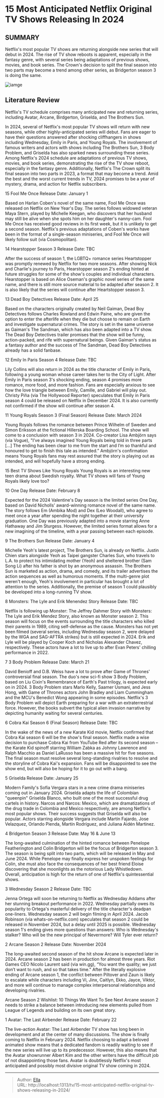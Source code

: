 # 15 Most Anticipated Netflix Original TV Shows Releasing In 2024


## SUMMARY 


 Netflix&#39;s most popular TV shows are returning alongside new series that will debut in 2024. 
 The rise of TV show reboots is apparent, especially in the fantasy genre, with several series being adaptations of previous shows, movies, and book series. 
The Crown&#39;s
 decision to split the final season into two parts may become a trend among other series, as
 Bridgerton 
season 3 is doing the same. 

![iamge](https://static1.srcdn.com/wordpress/wp-content/uploads/2024/01/most-anticipated-netflix-original-shows-2024-releases.jpg)

## Literature Review
Netflix&#39;s TV schedule comprises many anticipated new and returning series, including Avatar, Arcane, Birdgerton, Griselda, and The Brothers Sun.




In 2024, several of Netflix&#39;s most popular TV shows will return with new seasons, while other highly-anticipated series will debut. Fans are eager to have their questions answered after shocking cliffhangers in shows including Wednesday, Emily in Paris, and Young Royals. The involvement of famous writers and actors with shows including The Brothers Sun, 3 Body Problem, and Griselda has also sparked news surrounding these series.
Among Netflix&#39;s 2024 schedule are adaptations of previous TV shows, movies, and book series, demonstrating the rise of the TV show reboot, especially in the fantasy genre. Additionally, Netflix&#39;s The Crown split its final season into two parts in 2023, a format that may become a trend. Amid the best and the worst current trends in TV, 2024 promises to be a year of mystery, drama, and action for Netflix subscribers.









 








 15  Fool Me Once 
Release Date: January 1
        

Based on Harlan Coben&#39;s novel of the same name, Fool Me Once was released on Netflix on New Year&#39;s Day. The series follows widowed veteran Maya Stern, played by Michelle Keegan, who discovers that her husband may still be alive when she spots him on her daughter&#39;s nanny-cam. Fool Me Once has received good reviews in its first week, but it is unlikely to get a second season. Netflix&#39;s previous adaptations of Coben&#39;s works have been in the format of a single-season miniseries, and Fool Me Once will likely follow suit (via Cosmopolitan).







 14  Hearstopper Season 3 
Release Date: TBC
        

After the success of season 1, the LGBTQ&#43; romance series Heartstopper was promptly renewed by Netflix for two more seasons. After showing Nick and Charlie&#39;s journey to Paris, Hearstopper season 2&#39;s ending hinted at future struggles for some of the show&#39;s couples and individual characters. Hearstopper is based on Alice Oseman&#39;s graphic novel series of the same name, and there is still more source material to be adapted after season 2. It is also likely that the series will continue after Heartstopper season 3.





 13  Dead Boy Detectives 
Release Date: April 25
        

Based on the characters originally created by Neil Gaiman, Dead Boy Detectives follows Charles Rowland and Edwin Paine, who are given the option to enter the afterlife when they die but choose to remain on Earth and investigate supernatural crimes. The story is set in the same universe as Gaiman&#39;s The Sandman, which has also been adapted into a TV show. The Dead Boy Detectives trailer promises that the show will be funny, action-packed, and rife with supernatural beings. Given Gaiman&#39;s status as a fantasy author and the success of The Sandman, Dead Boy Detectives already has a solid fanbase.







 12  Emily In Paris Season 4 
Release Date: TBC
        

Lily Collins will also return in 2024 as the title character of Emily in Paris, following a young woman whose career takes her to the City of Light. After Emily in Paris season 3&#39;s shocking ending, season 4 promises more romance, more food, and more fashion. Fans are especially anxious to see how the love triangle between Emily, Camille, and Gabriel will play out. Christy Piña (via The Hollywood Reporter) speculates that Emily in Paris season 4 could be released on Netflix in December 2024. It is also currently not confirmed if the show will continue after season 4.





 11  Young Royals Season 3 (Final Season) 
Release Date: March 2024
        

Young Royals follows the romance between Prince Wilhelm of Sweden and Simon Eriksson at the fictional Hillerska Boarding School. The show will come to a conclusion with season 3 in 2024. Co-creator Lisa Ambjörn says (via Vogue), &#34;I’ve always imagined Young Royals being told in three parts [...] The ending has been clear to me from the start and I’m so thankful and honoured to get to finish this tale as intended.” Ambjörn&#39;s confirmation means Young Royals fans may rest assured that the story is playing out as intended, and will hopefully have a strong ending.
            
 
 15 Best TV Shows Like Young Royals 
Young Royals is an interesting new teen drama about Swedish royalty. What TV shows will fans of Young Royals likely love too?









 10  One Day 
Release Date: February 8
        

Expected for the 2024 Valentine&#39;s Day season is the limited series One Day, based on David Nicholls&#39; award-winning romance novel of the same name. The story follows Em (Ambika Mod) and Dex (Leo Woodall), who agree to meet once a year after spending the night together at their university graduation. One Day was previously adapted into a movie starring Anne Hathaway and Jim Sturgess. However, the limited series format allows for a new imagining of the timeline, with a year passing between each episode.





 9  The Brothers Sun 
Release Date: January 4


 







Michelle Yeoh&#39;s latest project, The Brothers Sun, is already on Netflix. Justin Chien stars alongside Yeoh as Taipei gangster Charles Sun, who travels to L.A. to protect his intimidating mother (Yeoh) and sheltered brother (Sam Song Li) after his father is shot by an anonymous assassin. The Brothers Sun is marketed as action, drama, and comedy, and its trailer advertises the action sequences as well as humorous moments. If the multi-genre plot weren&#39;t enough, Yeoh&#39;s involvement in particular has brought a lot of attention to the series. Additionally, the premise of season 1 could plausibly be developed into a long-running TV show.







 8  Monsters: The Lyle and Erik Menendez Story 
Release Date: TBC
        

Netflix is following up Monster: The Jeffrey Dahmer Story with Monsters: The Lyle and Erik Mendez Story, also known as Monster season 2. This season will focus on the events surrounding the title characters who killed their parents in 1989, citing self-defense as the cause. Monsters has not yet been filmed (several series, including Wednesday season 2, were delayed by the WGA and SAG-AFTRA strikes) but is still expected in 2024. Erik and Lyle will be played by Cooper Koch and Nicholas Alexander Chavez, respectively. These actors have a lot to live up to after Evan Peters&#39; chilling performance in 2022.





 7  3 Body Problem 
Release Date: March 21
        

David Benioff and D.B. Weiss have a lot to prove after Game of Thrones&#39; controversial final season. The duo&#39;s new sci-fi show 3 Body Problem, based on Liu Cixin&#39;s Remembrance of Earth&#39;s Past trilogy, is expected early on in 2024. 3 Body Problem stars Marlo Kelly, Saamer Usmani, and Jess Hong, with Game of Thrones actors John Bradley and Liam Cummingham and the MCU&#39;s Benedict Wong appearing in some episodes. Netflix&#39;s 3 Body Problem will depict Earth preparing for a war with an extraterrestrial force. However, the books subvert the typical alien invasion narrative by depicting humanity waiting for several centuries.







 6  Cobra Kai Season 6 (Final Season) 
Release Date: TBC
        

In the wake of the news of a new Karate Kid movie, Netflix confirmed that Cobra Kai season 6 will be the show&#39;s final season. Netflix made a wise decision to purchase Cobra Kai from YouTube Red after its second season – the Karate Kid spinoff starring William Zabka as Johnny Lawrence and Ralph Macchio as Daniel LaRusso has been a massive hit for five seasons. The final season must resolve several long-standing rivalries to resolve and the storyline of Cobra Kai&#39;s expansion. Fans will be disappointed to see the show end, but will also be hoping for it to go out with a bang.





 5  Griselda 
Release Date: January 25
        

Modern Family&#39;s Sofía Vergara stars in a new crime drama miniseries coming out in January 2024. Griselda adapts the life of Colombian &#34;queenpin&#34; Griselda Blanco, who built one of the most successful drug cartels in history. Narcos and Narcos: Mexico, which are dramatizations of the drug trade in Colombia and Mexico respectively, are among Netflix&#39;s most popular shows. Their success suggests that Griselda will also be popular. Actors starring alongside Vergara include Martín Fajardo, Jose Velazquez, Orlando Pienda, Martín Rodríguez, and Juliana Aidén Martinez.





 4  Bridgerton Season 3 
Release Date: May 16 &amp; June 13
        

The long-awaited culmination of the hinted romance between Penelope Featherington and Colin Bridgerton will be the focus of Bridgerton season 3. The season is being split into two parts, which will be released in May and June 2024. While Penelope may finally express her unspoken feelings for Colin, she must also face the consequences of her best friend Eloise discovering that she moonlights as the notorious Lady Whistledown. Overall, anticipation is high for the return of one of Netflix&#39;s quintessential shows.





 3  Wednesday Season 2 
Release Date: TBC
        

Jenna Ortega will soon be returning to Netflix as Wednesday Addams after her stunning breakout performance in 2022. Wednesday partially owes its popularity to Ortega&#39;s masterful delivery of the title character&#39;s deadpan one-liners. Wednesday season 2 will begin filming in April 2024. Jacob Robinson (via whats-on-netflix.com) speculates that season 2 could be released in November 2024, but a delay until 2025 is possible. Wednesday season 1&#39;s ending gives more questions than answers: Who is Wednesday&#39;s stalker? Who will be the new principal of Nevermore? Will Tyler ever return?





 2  Arcane Season 2 
Release Date: November 2024


 







The long-awaited second season of the hit show Arcane is expected later in 2024. Arcane season 2 has been in production for almost three years. Riot Games CEO Nicolo Laurent said (via win.gg), “You want the quality; we just don’t want to rush, and so that takes time.&#34; After the literally explosive ending of Arcane season 1, the conflict between Piltover and Zaun is likely to escalate while characters including Vi, Jinx, Caitlyn, Ekko, Jayce, Viktor, and more will continue to manage complex interpersonal relationships and developing rivalries.
            
 
 Arcane Season 2 Wishlist: 10 Things We Want To See Next 
Arcane season 2 needs to strike a balance between introducing new elements pulled from League of Legends and building on its own great story.









 1  Avatar: The Last Airbender 
Release Date: February 22


 







The live-action Avatar: The Last Airbender TV show has long been in development and at the center of many discussions. The show is finally coming to Netflix in February 2024. Netflix choosing to adapt a beloved animated show means that a dedicated fandom is readily waiting to see if the new series will live up to its predecessor. However, this also means that the Avatar showrunner Albert Kim and the other writers have the difficult job of not disappointing those fans. Avatar is doubtlessly Netflix&#39;s most anticipated and possibly most divisive original TV show coming in 2024.




---

> Author: [Ella](https://instagram.hk.cn/)  
> URL: http://localhost:1313/tv/15-most-anticipated-netflix-original-tv-shows-releasing-in-2024/  


